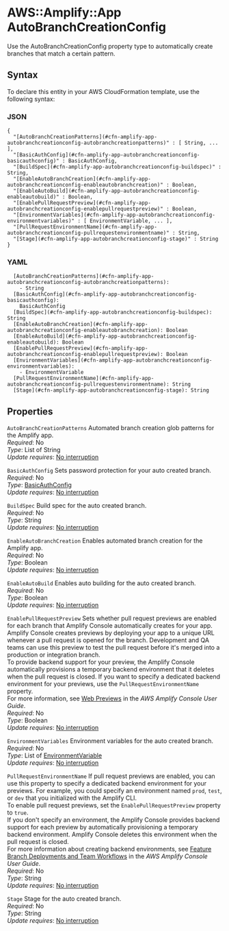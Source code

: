 # AWS::Amplify::App AutoBranchCreationConfig<a name="aws-properties-amplify-app-autobranchcreationconfig"></a>

 Use the AutoBranchCreationConfig property type to automatically create branches that match a certain pattern\. 

## Syntax<a name="aws-properties-amplify-app-autobranchcreationconfig-syntax"></a>

To declare this entity in your AWS CloudFormation template, use the following syntax:

### JSON<a name="aws-properties-amplify-app-autobranchcreationconfig-syntax.json"></a>

```
{
  "[AutoBranchCreationPatterns](#cfn-amplify-app-autobranchcreationconfig-autobranchcreationpatterns)" : [ String, ... ],
  "[BasicAuthConfig](#cfn-amplify-app-autobranchcreationconfig-basicauthconfig)" : BasicAuthConfig,
  "[BuildSpec](#cfn-amplify-app-autobranchcreationconfig-buildspec)" : String,
  "[EnableAutoBranchCreation](#cfn-amplify-app-autobranchcreationconfig-enableautobranchcreation)" : Boolean,
  "[EnableAutoBuild](#cfn-amplify-app-autobranchcreationconfig-enableautobuild)" : Boolean,
  "[EnablePullRequestPreview](#cfn-amplify-app-autobranchcreationconfig-enablepullrequestpreview)" : Boolean,
  "[EnvironmentVariables](#cfn-amplify-app-autobranchcreationconfig-environmentvariables)" : [ EnvironmentVariable, ... ],
  "[PullRequestEnvironmentName](#cfn-amplify-app-autobranchcreationconfig-pullrequestenvironmentname)" : String,
  "[Stage](#cfn-amplify-app-autobranchcreationconfig-stage)" : String
}
```

### YAML<a name="aws-properties-amplify-app-autobranchcreationconfig-syntax.yaml"></a>

```
  [AutoBranchCreationPatterns](#cfn-amplify-app-autobranchcreationconfig-autobranchcreationpatterns): 
    - String
  [BasicAuthConfig](#cfn-amplify-app-autobranchcreationconfig-basicauthconfig): 
    BasicAuthConfig
  [BuildSpec](#cfn-amplify-app-autobranchcreationconfig-buildspec): String
  [EnableAutoBranchCreation](#cfn-amplify-app-autobranchcreationconfig-enableautobranchcreation): Boolean
  [EnableAutoBuild](#cfn-amplify-app-autobranchcreationconfig-enableautobuild): Boolean
  [EnablePullRequestPreview](#cfn-amplify-app-autobranchcreationconfig-enablepullrequestpreview): Boolean
  [EnvironmentVariables](#cfn-amplify-app-autobranchcreationconfig-environmentvariables): 
    - EnvironmentVariable
  [PullRequestEnvironmentName](#cfn-amplify-app-autobranchcreationconfig-pullrequestenvironmentname): String
  [Stage](#cfn-amplify-app-autobranchcreationconfig-stage): String
```

## Properties<a name="aws-properties-amplify-app-autobranchcreationconfig-properties"></a>

`AutoBranchCreationPatterns`  <a name="cfn-amplify-app-autobranchcreationconfig-autobranchcreationpatterns"></a>
Automated branch creation glob patterns for the Amplify app\.  
*Required*: No  
*Type*: List of String  
*Update requires*: [No interruption](https://docs.aws.amazon.com/AWSCloudFormation/latest/UserGuide/using-cfn-updating-stacks-update-behaviors.html#update-no-interrupt)

`BasicAuthConfig`  <a name="cfn-amplify-app-autobranchcreationconfig-basicauthconfig"></a>
Sets password protection for your auto created branch\.  
*Required*: No  
*Type*: [BasicAuthConfig](aws-properties-amplify-app-basicauthconfig.md)  
*Update requires*: [No interruption](https://docs.aws.amazon.com/AWSCloudFormation/latest/UserGuide/using-cfn-updating-stacks-update-behaviors.html#update-no-interrupt)

`BuildSpec`  <a name="cfn-amplify-app-autobranchcreationconfig-buildspec"></a>
Build spec for the auto created branch\.  
*Required*: No  
*Type*: String  
*Update requires*: [No interruption](https://docs.aws.amazon.com/AWSCloudFormation/latest/UserGuide/using-cfn-updating-stacks-update-behaviors.html#update-no-interrupt)

`EnableAutoBranchCreation`  <a name="cfn-amplify-app-autobranchcreationconfig-enableautobranchcreation"></a>
Enables automated branch creation for the Amplify app\.  
*Required*: No  
*Type*: Boolean  
*Update requires*: [No interruption](https://docs.aws.amazon.com/AWSCloudFormation/latest/UserGuide/using-cfn-updating-stacks-update-behaviors.html#update-no-interrupt)

`EnableAutoBuild`  <a name="cfn-amplify-app-autobranchcreationconfig-enableautobuild"></a>
Enables auto building for the auto created branch\.  
*Required*: No  
*Type*: Boolean  
*Update requires*: [No interruption](https://docs.aws.amazon.com/AWSCloudFormation/latest/UserGuide/using-cfn-updating-stacks-update-behaviors.html#update-no-interrupt)

`EnablePullRequestPreview`  <a name="cfn-amplify-app-autobranchcreationconfig-enablepullrequestpreview"></a>
Sets whether pull request previews are enabled for each branch that Amplify Console automatically creates for your app\. Amplify Console creates previews by deploying your app to a unique URL whenever a pull request is opened for the branch\. Development and QA teams can use this preview to test the pull request before it's merged into a production or integration branch\.  
To provide backend support for your preview, the Amplify Console automatically provisions a temporary backend environment that it deletes when the pull request is closed\. If you want to specify a dedicated backend environment for your previews, use the `PullRequestEnvironmentName` property\.  
For more information, see [Web Previews](https://docs.aws.amazon.com/amplify/latest/userguide/pr-previews.html) in the *AWS Amplify Console User Guide*\.  
*Required*: No  
*Type*: Boolean  
*Update requires*: [No interruption](https://docs.aws.amazon.com/AWSCloudFormation/latest/UserGuide/using-cfn-updating-stacks-update-behaviors.html#update-no-interrupt)

`EnvironmentVariables`  <a name="cfn-amplify-app-autobranchcreationconfig-environmentvariables"></a>
Environment variables for the auto created branch\.  
*Required*: No  
*Type*: List of [EnvironmentVariable](aws-properties-amplify-app-environmentvariable.md)  
*Update requires*: [No interruption](https://docs.aws.amazon.com/AWSCloudFormation/latest/UserGuide/using-cfn-updating-stacks-update-behaviors.html#update-no-interrupt)

`PullRequestEnvironmentName`  <a name="cfn-amplify-app-autobranchcreationconfig-pullrequestenvironmentname"></a>
If pull request previews are enabled, you can use this property to specify a dedicated backend environment for your previews\. For example, you could specify an environment named `prod`, `test`, or `dev` that you initialized with the Amplify CLI\.  
To enable pull request previews, set the `EnablePullRequestPreview` property to `true`\.  
If you don't specify an environment, the Amplify Console provides backend support for each preview by automatically provisioning a temporary backend environment\. Amplify Console deletes this environment when the pull request is closed\.  
For more information about creating backend environments, see [Feature Branch Deployments and Team Workflows](https://docs.aws.amazon.com/amplify/latest/userguide/multi-environments.html) in the *AWS Amplify Console User Guide*\.  
*Required*: No  
*Type*: String  
*Update requires*: [No interruption](https://docs.aws.amazon.com/AWSCloudFormation/latest/UserGuide/using-cfn-updating-stacks-update-behaviors.html#update-no-interrupt)

`Stage`  <a name="cfn-amplify-app-autobranchcreationconfig-stage"></a>
Stage for the auto created branch\.  
*Required*: No  
*Type*: String  
*Update requires*: [No interruption](https://docs.aws.amazon.com/AWSCloudFormation/latest/UserGuide/using-cfn-updating-stacks-update-behaviors.html#update-no-interrupt)